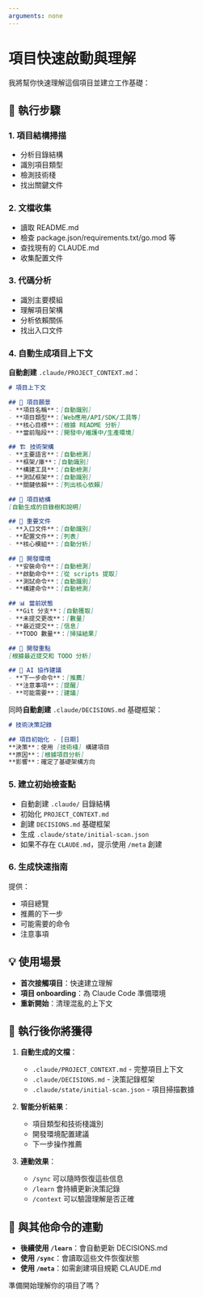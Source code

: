 ```yaml
---
arguments: none
---
```


# 項目快速啟動與理解

我將幫你快速理解這個項目並建立工作基礎：

## 🚀 執行步驟

### 1. 項目結構掃描
- 分析目錄結構
- 識別項目類型
- 檢測技術棧
- 找出關鍵文件

### 2. 文檔收集
- 讀取 README.md
- 檢查 package.json/requirements.txt/go.mod 等
- 查找現有的 CLAUDE.md
- 收集配置文件

### 3. 代碼分析
- 識別主要模組
- 理解項目架構
- 分析依賴關係
- 找出入口文件

### 4. 自動生成項目上下文

**自動創建** `.claude/PROJECT_CONTEXT.md`：

```markdown
# 項目上下文

## 🎯 項目願景
- **項目名稱**：[自動識別]
- **項目類型**：[Web應用/API/SDK/工具等]
- **核心目標**：[根據 README 分析]
- **當前階段**：[開發中/維護中/生產環境]

## 🏗️ 技術架構
- **主要語言**：[自動檢測]
- **框架/庫**：[自動識別]
- **構建工具**：[自動檢測]
- **測試框架**：[自動識別]
- **關鍵依賴**：[列出核心依賴]

## 📁 項目結構
[自動生成的目錄樹和說明]

## 📄 重要文件
- **入口文件**：[自動識別]
- **配置文件**：[列表]
- **核心模組**：[自動分析]

## 🚀 開發環境
- **安裝命令**：[自動檢測]
- **啟動命令**：[從 scripts 提取]
- **測試命令**：[自動識別]
- **構建命令**：[自動檢測]

## 📊 當前狀態
- **Git 分支**：[自動獲取]
- **未提交更改**：[數量]
- **最近提交**：[信息]
- **TODO 數量**：[掃描結果]

## 🎯 開發重點
[根據最近提交和 TODO 分析]

## 🤖 AI 協作建議
- **下一步命令**：[推薦]
- **注意事項**：[提醒]
- **可能需要**：[建議]
```

同時**自動創建** `.claude/DECISIONS.md` 基礎框架：

```markdown
# 技術決策記錄

## 項目初始化 - [日期]
**決策**：使用 [技術棧] 構建項目
**原因**：[根據項目分析]
**影響**：確定了基礎架構方向
```

### 5. 建立初始檢查點
- 自動創建 `.claude/` 目錄結構
- 初始化 `PROJECT_CONTEXT.md`
- 創建 `DECISIONS.md` 基礎框架
- 生成 `.claude/state/initial-scan.json`
- 如果不存在 `CLAUDE.md`，提示使用 `/meta` 創建

### 6. 生成快速指南
提供：
- 項目總覽
- 推薦的下一步
- 可能需要的命令
- 注意事項

## 💡 使用場景

- **首次接觸項目**：快速建立理解
- **項目 onboarding**：為 Claude Code 準備環境
- **重新開始**：清理混亂的上下文

## 🎯 執行後你將獲得

1. **自動生成的文檔**：
   - `.claude/PROJECT_CONTEXT.md` - 完整項目上下文
   - `.claude/DECISIONS.md` - 決策記錄框架
   - `.claude/state/initial-scan.json` - 項目掃描數據

2. **智能分析結果**：
   - 項目類型和技術棧識別
   - 開發環境配置建議
   - 下一步操作推薦

3. **連動效果**：
   - `/sync` 可以隨時恢復這些信息
   - `/learn` 會持續更新決策記錄
   - `/context` 可以驗證理解是否正確

## 🔄 與其他命令的連動

- **後續使用 `/learn`**：會自動更新 DECISIONS.md
- **使用 `/sync`**：會讀取這些文件恢復狀態
- **使用 `/meta`**：如需創建項目規範 CLAUDE.md

準備開始理解你的項目了嗎？
